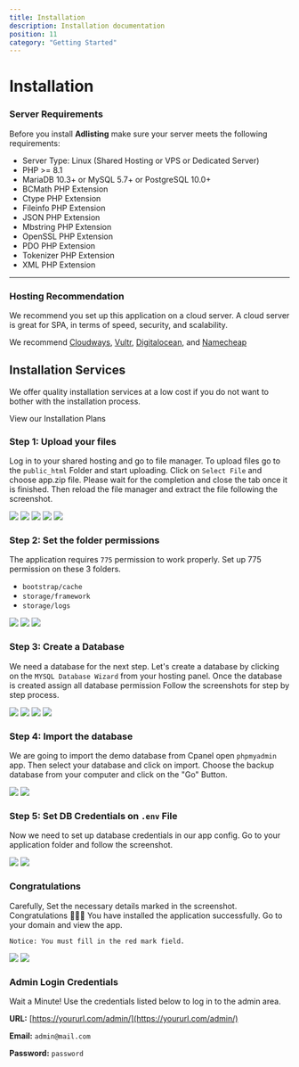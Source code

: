 ```yaml
---
title: Installation
description: Installation documentation
position: 11
category: "Getting Started"
---
```


# Installation

### Server Requirements

Before you install **Adlisting** make sure your server meets the following requirements:

- Server Type: Linux (Shared Hosting or VPS or Dedicated Server)
- PHP >= 8.1
- MariaDB 10.3+ or MySQL 5.7+ or PostgreSQL 10.0+
- BCMath PHP Extension
- Ctype PHP Extension
- Fileinfo PHP Extension
- JSON PHP Extension
- Mbstring PHP Extension
- OpenSSL PHP Extension
- PDO PHP Extension
- Tokenizer PHP Extension
- XML PHP Extension

---

<h3 class=""> Hosting Recommendation </h3>

We recommend you set up this application on a cloud server. A cloud server is great for SPA, in terms of speed, security, and scalability.

We recommend
<a href="http://go.templatecookie.com/cloudways" target="_blank">Cloudways</a>, <a href="http://go.templatecookie.com/vultr" target="_blank">Vultr</a>, <a href="http://go.templatecookie.com/digitalocean" target="_blank">Digitalocean</a>, and <a href="http://go.templatecookie.com/namecheap" target="_blank"> Namecheap </a>


<div class="bg-gray-200 rounded-xl px-4 py-6">
  <section id="installation-services">
      <h2>Installation Services</h2>
      <p>We offer quality installation services at a low cost if you do not want to bother with the installation process.</p>
      <nuxt-link class="outline-btn" to="/installation-plans">View our Installation Plans</nuxt-link>
  </section>
</div>

### Step 1: Upload your files

Log in to your shared hosting and go to file manager. To upload files go to the `public_html` Folder and start uploading. Click on `Select File` and choose app.zip file. Please wait for the completion and close the tab once it is finished. Then reload the file manager and extract the file following the screenshot.

![](/docs/adlisting/install/s2.png)
![](/docs/adlisting/install/s3.png)
![](/docs/adlisting/install/s4.png)
![](/docs/adlisting/install/s5.png)
![](/docs/adlisting/install/s5_2.png)

### Step 2: Set the folder permissions

The application requires `775` permission to work properly. Set up 775 permission on these 3 folders.

- `bootstrap/cache`
- `storage/framework`
- `storage/logs`

![](/docs/adlisting/install/s7.png)
![](/docs/adlisting/install/s8.png)
![](/docs/adlisting/install/s9.png)

### Step 3: Create a Database

We need a database for the next step. Let's create a database by clicking on the `MYSQL Database Wizard` from your hosting panel. Once the database is created assign all database permission
Follow the screenshots for step by step process.

![](/docs/adlisting/install/s11.png)
![](/docs/adlisting/install/s12.png)
![](/docs/adlisting/install/s13.png)
![](/docs/adlisting/install/s14.png)

### Step 4: Import the database

We are going to import the demo database from Cpanel open `phpmyadmin` app. Then select your database and click on import. Choose the backup database from your computer and click on the "Go" Button.

![](/docs/adlisting/install/s18.png)
![](/docs/adlisting/install/s19.png)

### Step 5: Set DB Credentials on `.env` File

Now we need to set up database credentials in our app config. Go to your application folder and follow the screenshot.

![](/docs/adlisting/install/s15.png)
![](/docs/adlisting/install/s16.png)

### Congratulations

Carefully, Set the necessary details marked in the screenshot. Congratulations 🎉🎉🎉 You have installed the application successfully. Go to your domain and view the app.

`Notice: You must fill in the red mark field.`

![](/docs/adlisting/install/s17.png)
![](/docs/adlisting/install/s20.png)

### Admin Login Credentials

Wait a Minute! Use the credentials listed below to log in to the admin area.

**URL:** [https://yoururl.com/admin/](https://yoururl.com/admin/)

**Email:** `admin@mail.com`

**Password:** `password`
